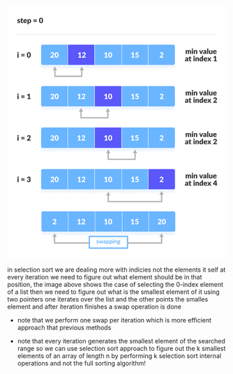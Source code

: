 <img src = "../assets/Selection-sort.png" style = "background-color: white;"></img>

in selection sort we are dealing more with indicies not the elements it self at every iteration we need to figure out what element should be in that position, the image above shows the case of selecting the 0-index element of a list then we need to figure out what is the smallest element of it using two pointers one iterates over the list and the other points the smalles element and after iteration finishes a swap operation is done 

- note that we perform one swap per iteration which is more efficient approach that previous methods

- note that every iteration generates the smallest element of the searched range so we can use selection sort approach to figure out the k smallest elements of an array of length n by performing k selection sort internal operations and not the full sorting algorithm!